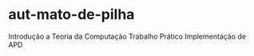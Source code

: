 # aut-mato-de-pilha
Introdução a Teoria da Computação           Trabalho Prático Implementação de APD
